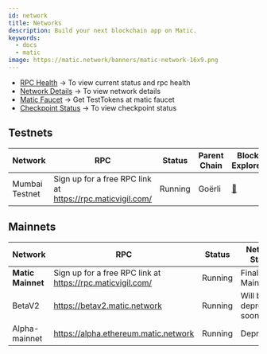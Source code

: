 ```yaml
---
id: network
title: Networks
description: Build your next blockchain app on Matic.
keywords:
  - docs
  - matic
image: https://matic.network/banners/matic-network-16x9.png 
---
```


- [RPC Health](https://status.matic.today) -> To view current status and rpc health
- [Network Details](/docs/develop/network-details/network) -> To view network details
- [Matic Faucet](https://faucet.matic.network/) -> Get TestTokens at matic faucet
- [Checkpoint Status](https://status.matic.today/#/checkpoints) -> To view checkpoint status

## Testnets
| Network   | RPC | Status         | Parent Chain                                                                                                    | Block Explorer
|-----------|------|----------------|----------------------------------------------------------------------------------------------------------------|------------------------------------|
|Mumbai Testnet| Sign up for a free RPC link at https://rpc.maticvigil.com/ |Running|Goërli|[:ledger:](https://mumbai-explorer.matic.today)|


## Mainnets
| Network       | RPC | Status     | Network Status                                                               | Block Explorer
|---------------|------|------------|------------------------------------------------------------------------------|-------------------------------------
| **Matic Mainnet** | Sign up for a free RPC link at https://rpc.maticvigil.com/ | Running    | Final Mainnet|[:ledger:](https://explorer.matic.network)
| BetaV2        | https://betav2.matic.network  | Running    | Will be deprecated soon |[:ledger:](https://betav2-explorer.matic.network)
| Alpha-mainnet | https://alpha.ethereum.matic.network | Running    | Deprecated |[:ledger:](https://alpha-mainnet.explorer.matic.network)
